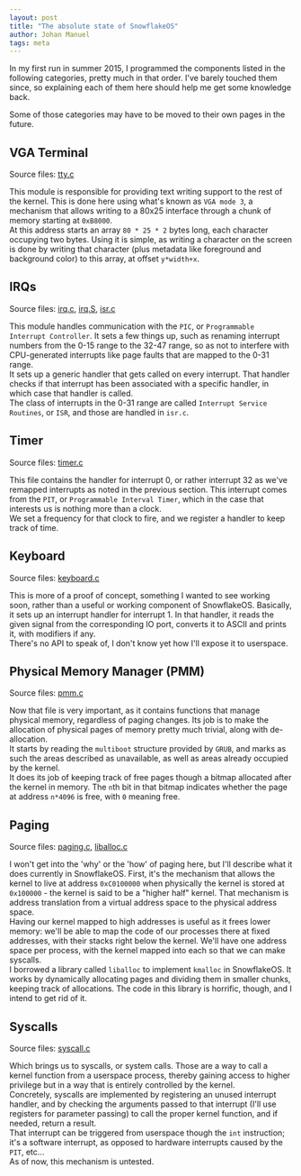 ```yaml
---
layout: post
title: "The absolute state of SnowflakeOS"
author: Johan Manuel
tags: meta
---
```


In my first run in summer 2015, I programmed the components listed in the following
categories, pretty much in that order. I've barely touched them since, so explaining
each of them here should help me get some knowledge back.  

Some of those categories may have to be moved to their own pages in the future.

## VGA Terminal

Source files: [tty.c][tty c]

This module is responsible for providing text writing support to the rest of the kernel.
This is done here using what's known as `VGA mode 3`, a mechanism that allows writing to
a 80x25 interface through a chunk of memory starting at `0xB8000`.  
At this address starts an array `80 * 25 * 2` bytes long, each character occupying two bytes.
Using it is simple, as writing a character on the screen is done by writing that character
(plus metadata like foreground and background color) to this array, at offset `y*width+x`.  

## IRQs

Source files: [irq.c][irq c], [irq.S][irq S], [isr.c][isr c]

This module handles communication with the `PIC`, or `Programmable Interrupt Controller`. It
sets a few things up, such as renaming interrupt numbers from the 0-15 range to the 32-47
range, so as not to interfere with CPU-generated interrupts like page faults that are mapped
to the 0-31 range.  
It sets up a generic handler that gets called on every interrupt. That handler checks if that
interrupt has been associated with a specific handler, in which case that handler is called.  
The class of interrupts in the 0-31 range are called `Interrupt Service Routines`, or `ISR`,
and those are handled in `isr.c`.

## Timer

Source files: [timer.c][timer c]

This file contains the handler for interrupt 0, or rather interrupt 32 as we've remapped
interrupts as noted in the previous section. This interrupt comes from the `PIT`, or
`Programmable Interval Timer`, which in the case that interests us is nothing more than a
clock.  
We set a frequency for that clock to fire, and we register a handler to keep track of time.

## Keyboard

Source files: [keyboard.c][keyboard c]

This is more of a proof of concept, something I wanted to see working soon, rather than a
useful or working component of SnowflakeOS. Basically, it sets up an interrupt handler for
interrupt 1. In that handler, it reads the given signal from the corresponding IO port,
converts it to ASCII and prints it, with modifiers if any.  
There's no API to speak of, I don't know yet how I'll expose it to userspace.

## Physical Memory Manager (PMM)

Source files: [pmm.c][pmm c]

Now that file is very important, as it contains functions that manage physical memory,
regardless of paging changes. Its job is to make the allocation of physical pages of
memory pretty much trivial, along with de-allocation.  
It starts by reading the `multiboot` structure provided by `GRUB`, and marks as such the
areas described as unavailable, as well as areas already occupied by the kernel.  
It does its job of keeping track of free pages though a bitmap allocated after the kernel
in memory. The `n`th bit in that bitmap indicates whether the page at address `n*4096` is
free, with `0` meaning free.

## Paging

Source files: [paging.c][paging c], [liballoc.c][liballoc c]

I won't get into the 'why' or the 'how' of paging here, but I'll describe what it does
currently in SnowflakeOS. First, it's the mechanism that allows the kernel to live at
address `0xC0100000` when physically the kernel is stored at `0x100000` - the kernel is
said to be a "higher half" kernel. That mechanism is address translation from a virtual
address space to the physical address space.  
Having our kernel mapped to high addresses is useful as it frees lower memory: we'll be
able to map the code of our processes there at fixed addresses, with their stacks right
below the kernel. We'll have one address space per process, with the kernel mapped into
each so that we can make syscalls.  
I borrowed a library called `liballoc` to implement `kmalloc` in SnowflakeOS. It works
by dynamically allocating pages and dividing them in smaller chunks, keeping track of
allocations. The code in this library is horrific, though, and I intend to get rid of it.

## Syscalls

Source files: [syscall.c][syscall c]

Which brings us to syscalls, or system calls. Those are a way to call a kernel function
from a userspace process, thereby gaining access to higher privilege but in a way that
is entirely controlled by the kernel.  
Concretely, syscalls are implemented by registering an unused interrupt handler, and by
checking the arguments passed to that interrupt (I'll use registers for parameter passing)
to call the proper kernel function, and if needed, return a result.  
That interrupt can be triggered from userspace though the `int` instruction; it's a software
interrupt, as opposed to hardware interrupts caused by the `PIT`, etc...  
As of now, this mechanism is untested.

[tty c]: https://github.com/29jm/SnowflakeOS/blob/29163f3af06f782bab188a0b60b5402b33ad14d9/kernel/src/devices/tty.c
[irq c]: https://github.com/29jm/SnowflakeOS/blob/29163f3af06f782bab188a0b60b5402b33ad14d9/kernel/src/cpu/irq.c
[irq S]: https://github.com/29jm/SnowflakeOS/blob/29163f3af06f782bab188a0b60b5402b33ad14d9/kernel/src/cpu/asm/irq.S
[isr c]: https://github.com/29jm/SnowflakeOS/blob/29163f3af06f782bab188a0b60b5402b33ad14d9/kernel/src/cpu/isr.c
[timer c]: https://github.com/29jm/SnowflakeOS/blob/29163f3af06f782bab188a0b60b5402b33ad14d9/kernel/src/devices/timer.c
[keyboard c]: https://github.com/29jm/SnowflakeOS/blob/29163f3af06f782bab188a0b60b5402b33ad14d9/kernel/src/devices/keyboard.c
[pmm c]: https://github.com/29jm/SnowflakeOS/blob/29163f3af06f782bab188a0b60b5402b33ad14d9/kernel/src/mem/pmm.c
[paging c]: https://github.com/29jm/SnowflakeOS/blob/29163f3af06f782bab188a0b60b5402b33ad14d9/kernel/src/mem/paging.c
[liballoc c]: https://github.com/29jm/SnowflakeOS/blob/29163f3af06f782bab188a0b60b5402b33ad14d9/kernel/src/mem/liballoc.c
[syscall c]: https://github.com/29jm/SnowflakeOS/blob/29163f3af06f782bab188a0b60b5402b33ad14d9/kernel/src/sys/syscall.c